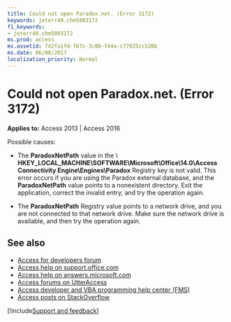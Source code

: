 ```yaml
---
title: Could not open Paradox.net. (Error 3172)
keywords: jeterr40.chm5003172
f1_keywords:
- jeterr40.chm5003172
ms.prod: access
ms.assetid: f42fa1fd-fb7c-3c88-f44a-c77925cc520b
ms.date: 06/08/2017
localization_priority: Normal
---
```



# Could not open Paradox.net. (Error 3172)

  

**Applies to:** Access 2013 | Access 2016

Possible causes:



- The  **ParadoxNetPath** value in the \ **HKEY_LOCAL_MACHINE\SOFTWARE\Microsoft\Office\14.0\Access Connectivity Engine\Engines\Paradox** Registry key is not valid. This error occurs if you are using the Paradox external database, and the **ParadoxNetPath** value points to a nonexistent directory. Exit the application, correct the invalid entry, and try the operation again.
    
- The  **ParadoxNetPath** Registry value points to a network drive, and you are not connected to that network drive. Make sure the network drive is available, and then try the operation again.
    
## See also

- [Access for developers forum](https://social.msdn.microsoft.com/Forums/office/home?forum=accessdev)
- [Access help on support.office.com](https://support.office.com/search/results?query=Access)
- [Access help on answers.microsoft.com](https://answers.microsoft.com/)
- [Access forums on UtterAccess](https://www.utteraccess.com/forum/index.php?act=idx)
- [Access developer and VBA programming help center (FMS)](https://www.fmsinc.com/MicrosoftAccess/developer/)
- [Access posts on StackOverflow](https://stackoverflow.com/questions/tagged/ms-access)

[!include[Support and feedback](~/includes/feedback-boilerplate.md)]